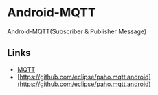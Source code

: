 # Android-MQTT

Android-MQTT(Subscriber &amp; Publisher Message)

## Links

- [MQTT](https://mqtt.org/)
- [https://github.com/eclipse/paho.mqtt.android](https://github.com/eclipse/paho.mqtt.android)